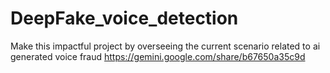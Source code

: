 # DeepFake_voice_detection
Make this impactful project by overseeing the current scenario related to ai generated voice fraud 
https://gemini.google.com/share/b67650a35c9d

